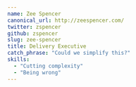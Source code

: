 ```yaml
---
name: Zee Spencer
canonical_url: http://zeespencer.com/
twitter: zspencer
github: zspencer
slug: zee-spencer
title: Delivery Executive
catch_phrase: "Could we simplify this?"
skills:
  - "Cutting complexity"
  - "Being wrong"
---
```

